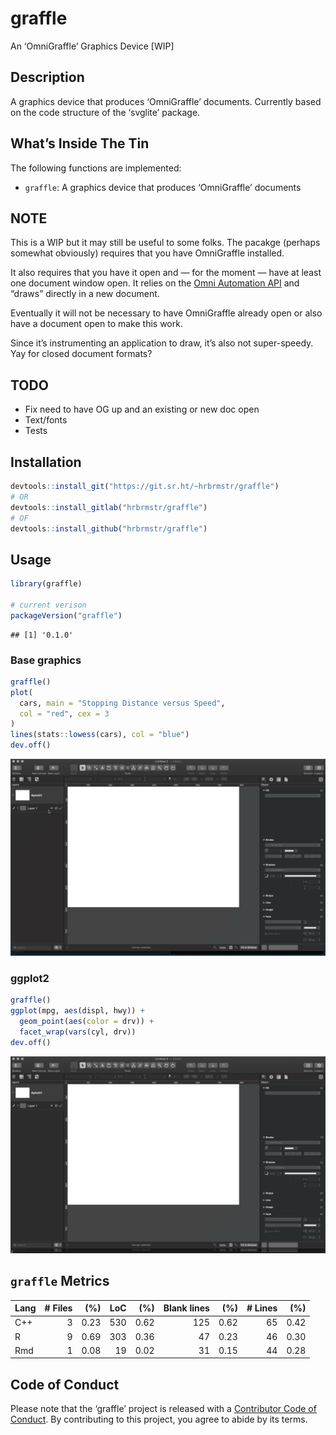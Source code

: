 
# graffle

An ‘OmniGraffle’ Graphics Device \[WIP\]

## Description

A graphics device that produces ‘OmniGraffle’ documents. Currently based
on the code structure of the ‘svglite’ package.

## What’s Inside The Tin

The following functions are implemented:

  - `graffle`: A graphics device that produces ‘OmniGraffle’ documents

## NOTE

This is a WIP but it may still be useful to some folks. The pacakge
(perhaps somewhat obviously) requires that you have OmniGraffle
installed.

It also requires that you have it open and — for the moment — have at
least one document window open. It relies on the [Omni Automation
API](https://omni-automation.com/omnigraffle/) and “draws” directly in a
new document.

Eventually it will not be necessary to have OmniGraffle already open or
also have a document open to make this work.

Since it’s instrumenting an application to draw, it’s also not
super-speedy. Yay for closed document formats?

## TODO

  - Fix need to have OG up and an existing or new doc open
  - Text/fonts
  - Tests

## Installation

``` r
devtools::install_git("https://git.sr.ht/~hrbrmstr/graffle")
# OR 
devtools::install_gitlab("hrbrmstr/graffle")
# OF 
devtools::install_github("hrbrmstr/graffle")
```

## Usage

``` r
library(graffle)

# current verison
packageVersion("graffle")
```

    ## [1] '0.1.0'

### Base graphics

``` r
graffle()
plot(
  cars, main = "Stopping Distance versus Speed",
  col = "red", cex = 3
)
lines(stats::lowess(cars), col = "blue")
dev.off()
```

![](man/figures/base-graphics.gif)

### ggplot2

``` r
graffle()
ggplot(mpg, aes(displ, hwy)) +
  geom_point(aes(color = drv)) +
  facet_wrap(vars(cyl, drv))
dev.off()
```

![](man/figures/ggplot2-example.gif)

## `graffle` Metrics

| Lang | \# Files |  (%) | LoC |  (%) | Blank lines |  (%) | \# Lines |  (%) |
| :--- | -------: | ---: | --: | ---: | ----------: | ---: | -------: | ---: |
| C++  |        3 | 0.23 | 530 | 0.62 |         125 | 0.62 |       65 | 0.42 |
| R    |        9 | 0.69 | 303 | 0.36 |          47 | 0.23 |       46 | 0.30 |
| Rmd  |        1 | 0.08 |  19 | 0.02 |          31 | 0.15 |       44 | 0.28 |

## Code of Conduct

Please note that the ‘graffle’ project is released with a [Contributor
Code of Conduct](CODE_OF_CONDUCT.md). By contributing to this project,
you agree to abide by its terms.
